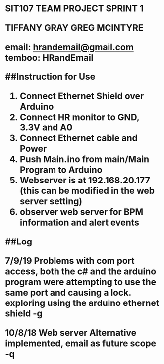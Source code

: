 <h1>SIT107 TEAM PROJECT SPRINT 1

TIFFANY GRAY
GREG MCINTYRE

email: hrandemail@gmail.com
temboo: HRandEmail

##Instruction for Use

1. Connect Ethernet Shield over Arduino
2. Connect HR monitor to GND, 3.3V and A0
3. Connect Ethernet cable and Power
4. Push Main.ino from main/Main Program to Arduino
5. Webserver is at 192.168.20.177 (this can be modified in the web server setting)
6. observer web server for BPM information and alert events


##Log

7/9/19 
Problems with com port access, both the c# and the arduino program were attempting to use the same port and causing a lock. exploring using the arduino ethernet shield -g

10/8/18
Web server Alternative implemented, email as future scope -q
